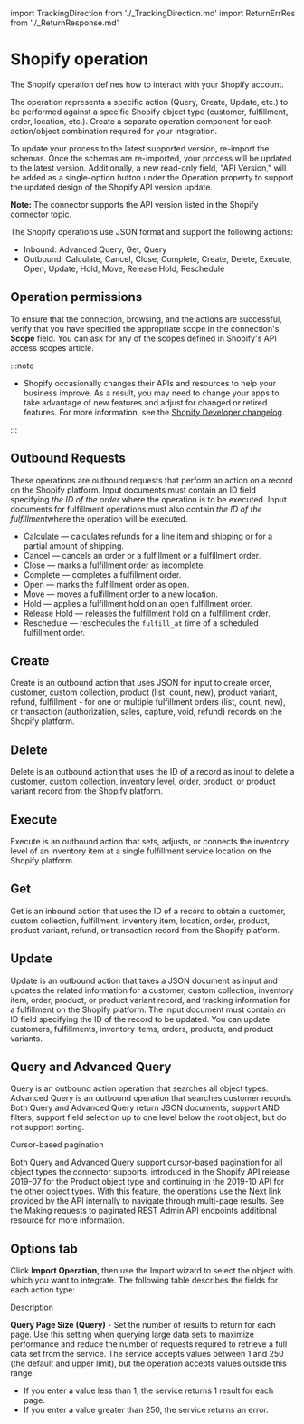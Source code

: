 import TrackingDirection from './_TrackingDirection.md'
import ReturnErrRes from './_ReturnResponse.md'

# Shopify operation 

<head>
  <meta name="guidename" content="Integration"/>
  <meta name="context" content="GUID-ce72a7e0-5193-44db-8b7f-228b7543f319"/>
</head>


The Shopify operation defines how to interact with your Shopify account.

The operation represents a specific action \(Query, Create, Update, etc.\) to be performed against a specific Shopify object type \(customer, fulfillment, order, location, etc.\). Create a separate operation component for each action/object combination required for your integration.  

To update your process to the latest supported version, re-import the schemas. Once the schemas are re-imported, your process will be updated to the latest version. Additionally, a new read-only field, "API Version," will be added as a single-option button under the Operation property to support the updated design of the Shopify API version update.

**Note:** The connector supports the API version listed in the Shopify connector topic.

The Shopify operations use JSON format and support the following actions:

-   Inbound: Advanced Query, Get, Query
-   Outbound: Calculate, Cancel, Close, Complete, Create, Delete, Execute, Open, Update, Hold, Move, Release Hold, Reschedule

## Operation permissions 

To ensure that the connection, browsing, and the actions are successful, verify that you have specified the appropriate scope in the connection's **Scope** field. You can ask for any of the scopes defined in Shopify's API access scopes article.

:::note

-   Shopify occasionally changes their APIs and resources to help your business improve. As a result, you may need to change your apps to take advantage of new features and adjust for changed or retired features. For more information, see the [Shopify Developer changelog](https://shopify.dev/changelog).

:::

## Outbound Requests 

These operations are outbound requests that perform an action on a record on the Shopify platform. Input documents must contain an ID field specifying *the ID of the order* where the operation is to be executed. Input documents for fulfillment operations must also contain *the ID of the fulfillment*where the operation will be executed.

-   Calculate — calculates refunds for a line item and shipping or for a partial amount of shipping.
-   Cancel — cancels an order or a fulfillment or a fulfillment order.
-   Close — marks a fulfillment order as incomplete.
-   Complete — completes a fulfillment order.
-   Open — marks the fulfillment order as open.
-   Move — moves a fulfillment order to a new location.
-   Hold — applies a fulfillment hold on an open fulfillment order.
-   Release Hold — releases the fulfillment hold on a fulfillment order.
-   Reschedule — reschedules the `fulfill_at` time of a scheduled fulfillment order.

## Create 

Create is an outbound action that uses JSON for input to create order, customer, custom collection, product \(list, count, new\), product variant, refund, fulfillment - for one or multiple fulfillment orders \(list, count, new\), or transaction \(authorization, sales, capture, void, refund\) records on the Shopify platform.

## Delete 

Delete is an outbound action that uses the ID of a record as input to delete a customer, custom collection, inventory level, order, product, or product variant record from the Shopify platform.

## Execute 

Execute is an outbound action that sets, adjusts, or connects the inventory level of an inventory item at a single fulfillment service location on the Shopify platform.

## Get 

Get is an inbound action that uses the ID of a record to obtain a customer, custom collection, fulfillment, inventory item, location, order, product, product variant, refund, or transaction record from the Shopify platform.

## Update 

Update is an outbound action that takes a JSON document as input and updates the related information for a customer, custom collection, inventory item, order, product, or product variant record, and tracking information for a fulfillment on the Shopify platform. The input document must contain an ID field specifying the ID of the record to be updated. You can update customers, fulfillments, inventory items, orders, products, and product variants.

## Query and Advanced Query 

Query is an outbound action operation that searches all object types. Advanced Query is an outbound operation that searches customer records. Both Query and Advanced Query return JSON documents, support AND filters, support field selection up to one level below the root object, but do not support sorting.

Cursor-based pagination

Both Query and Advanced Query support cursor-based pagination for all object types the connector supports, introduced in the Shopify API release 2019-07 for the Product object type and continuing in the 2019-10 API for the other object types. With this feature, the operations use the Next link provided by the API internally to navigate through multi-page results. See the Making requests to paginated REST Admin API endpoints additional resource for more information.

## Options tab 

Click **Import Operation**, then use the Import wizard to select the object with which you want to integrate. The following table describes the fields for each action type:


 Description

<TrackingDirection />

<ReturnErrRes />

**Query Page Size \(Query\)** - 
Set the number of results to return for each page. Use this setting when querying large data sets to maximize performance and reduce the number of requests required to retrieve a full data set from the service. The service accepts values between 1 and 250 \(the default and upper limit\), but the operation accepts values outside this range.

 -   If you enter a value less than 1, the service returns 1 result for each page.
 -   If you enter a value greater than 250, the service returns an error.